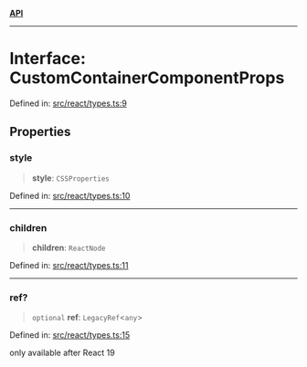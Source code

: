 [**API**](../../API.md)

***

# Interface: CustomContainerComponentProps

Defined in: [src/react/types.ts:9](https://github.com/inokawa/virtua/blob/efa438607d2ce9708ac0adc401ded24fd5aec6ab/src/react/types.ts#L9)

## Properties

### style

> **style**: `CSSProperties`

Defined in: [src/react/types.ts:10](https://github.com/inokawa/virtua/blob/efa438607d2ce9708ac0adc401ded24fd5aec6ab/src/react/types.ts#L10)

***

### children

> **children**: `ReactNode`

Defined in: [src/react/types.ts:11](https://github.com/inokawa/virtua/blob/efa438607d2ce9708ac0adc401ded24fd5aec6ab/src/react/types.ts#L11)

***

### ref?

> `optional` **ref**: `LegacyRef`\<`any`\>

Defined in: [src/react/types.ts:15](https://github.com/inokawa/virtua/blob/efa438607d2ce9708ac0adc401ded24fd5aec6ab/src/react/types.ts#L15)

only available after React 19
